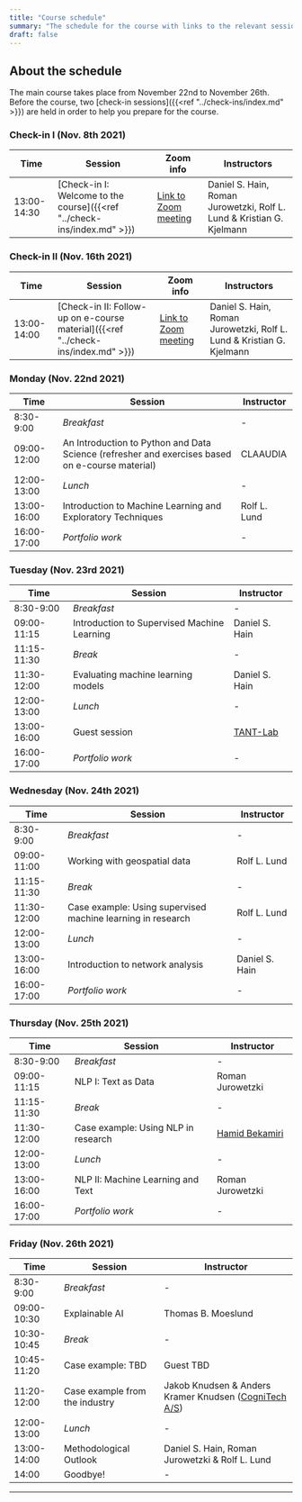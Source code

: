 ```yaml
---
title: "Course schedule"
summary: "The schedule for the course with links to the relevant sessions"
draft: false
---
```


## About the schedule

The main course takes place from November 22nd to November 26th. Before the course, two [check-in sessions]({{<ref "../check-ins/index.md" >}}) are held in order to help you prepare for the course.

### Check-in I (Nov. 8th 2021)
| Time        | Session                                                       | Zoom info | Instructors                         |
| ----------- | ------------------------------------------------------------ | ------------------|----------------- |
| 13:00-14:30 | [Check-in I: Welcome to the course]({{<ref "../check-ins/index.md" >}}) | [Link to Zoom meeting](https://aaudk.zoom.us/j/61506278059?pwd=729180) |Daniel S. Hain, Roman Jurowetzki, Rolf L. Lund & Kristian G. Kjelmann|

### Check-in II (Nov. 16th 2021)

| Time        | Session                                                       | Zoom info | Instructors                         |
| ----------- | ------------------------------------------------------------ | ------------------|----------------- |
| 13:00-14:00 | [Check-in II: Follow-up on e-course material]({{<ref "../check-ins/index.md" >}}) | [Link to Zoom meeting](https://aaudk.zoom.us/j/67677582618?pwd=723206) |Daniel S. Hain, Roman Jurowetzki, Rolf L. Lund & Kristian G. Kjelmann|

### Monday (Nov. 22nd 2021)
|Time |Session |Instructor |
|--|--|--|
|8:30-9:00 |*Breakfast* |- |
|09:00-12:00 |An Introduction to Python and Data Science (refresher and exercises based on e-course material) |CLAAUDIA |
|12:00-13:00 |*Lunch* |- |
|13:00-16:00 |Introduction to Machine Learning and Exploratory Techniques |Rolf L. Lund |
|16:00-17:00 |*Portfolio work* |- |


### Tuesday (Nov. 23rd 2021)
| **Time**    | **Session**                                 | **Instructor**                          |
| ----------- | ------------------------------------------- | --------------------------------------- |
| 8:30-9:00   | *Breakfast*                                 | -                                       |
| 09:00-11:15 | Introduction to Supervised Machine Learning | Daniel S. Hain                          |
| 11:15-11:30 | *Break*                                     | -                                       |
| 11:30-12:00 | Evaluating machine learning  models         | Daniel S. Hain                          |
| 12:00-13:00 | *Lunch*                                     | -                                       |
| 13:00-16:00 | Guest session                               | [TANT-Lab](https://www.tantlab.aau.dk/) |
| 16:00-17:00 | *Portfolio work*                            | -                                       |


### Wednesday (Nov. 24th 2021)

| **Time**    | **Session**                                                 | **Instructor** |
| ----------- | ----------------------------------------------------------- | -------------- |
| 8:30-9:00   | *Breakfast*                                                 | -              |
| 09:00-11:00 | Working with geospatial data                                | Rolf L. Lund   |
| 11:15-11:30 | *Break*                                                     | -              |
| 11:30-12:00 | Case example: Using supervised machine learning in research | Rolf L. Lund   |
| 12:00-13:00 | *Lunch*                                                     | -              |
| 13:00-16:00 | Introduction to network analysis                            | Daniel S. Hain |
| 16:00-17:00 | *Portfolio work*                                            | -              |



### Thursday (Nov. 25th 2021)

| Time        | Session                             | Instructor                                             |
| ----------- | ----------------------------------- | ------------------------------------------------------ |
| 8:30-9:00   | *Breakfast*                         | -                                                      |
| 09:00-11:15 | NLP I: Text as Data                 | Roman Jurowetzki                                       |
| 11:15-11:30 | *Break*                             | -                                                      |
| 11:30-12:00 | Case example: Using NLP in research | [Hamid Bekamiri](https://vbn.aau.dk/en/persons/150043) |
| 12:00-13:00 | *Lunch*                             | -                                                      |
| 13:00-16:00 | NLP II: Machine Learning and Text   | Roman Jurowetzki                                       |
| 16:00-17:00 | *Portfolio work*                    | -                                                      |


### Friday (Nov. 26th 2021)

| Time        | Session                        | Instructor                                                   |
| ----------- | ------------------------------ | ------------------------------------------------------------ |
| 8:30-9:00   | *Breakfast*                    | -                                                            |
| 09:00-10:30 | Explainable AI                 | Thomas B. Moeslund                                           |
| 10:30-10:45 | *Break*                        | -                                                            |
| 10:45-11:20 | Case example: TBD              | Guest TBD                                                    |
| 11:20-12:00 | Case example from the industry | Jakob Knudsen & Anders Kramer Knudsen ([CogniTech A/S](https://cognitech.dk/)) |
| 12:00-13:00 | *Lunch*                        | -                                                            |
| 13:00-14:00 | Methodological Outlook         | Daniel S. Hain, Roman Jurowetzki & Rolf L. Lund              |
| 14:00       | Goodbye!                       | -                                                            |


---

